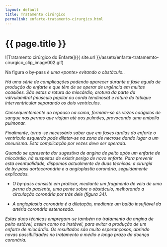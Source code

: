 ```yaml
---
layout: default
title: Tratamento cirúrgico
permalink: enfarte-tratamento-cirurgico.html
---
```


# {{ page.title }}

![Tratamento cirúrgico do Enfarte]({{ site.url }}/assets/enfarte-tratamemto-cirurgico_clip_image002.gif)

Na figura o by-pass <em>é uma «ponte» evitando o obstáculo..

Há uma série de complicações podendo aparecer durante a fase aguda de produção do enfarte e que têm de se operar de urgência em muitas ocasiões. São estas a rotura do mio­cárdio, arotura da parte da válvulamitral (mús­culo papilar ou corda tendinosa) e rotura do tabique interventricular separando os dois ven­trículos.

Consequentemente ao repouso na cama, formam-se às vezes coágulos de sangue nas pernas que viajam até aos pulmões, provo­cando uma embolia pulmonar.

Finalmente, torna-se necessário saber que em fases tardias do enfarte o ventrículo esquerdo pode dilatar-se na zona de necrose dando lugar a um aneurisma. Esta complicação por vezes deve ser operada.

Quando se apresenta dor sugestiva de angina de peito após um enfarte de miocárdio, há suspeitas de existir perigo de novo enfarte. Para prevenir esta eventualidade, dispomos actualmente de duas técnicas: a cirurgia de <em>by-pass </em>aortocoronária e a angioplastia coro­nária, seguidamente explicados.

* O <em>by-pass </em>consiste em praticar, mediante um fragmento de veia de uma perna do paciente, uma ponte sobre o obstáculo, me­lhorando a circulação coronária por trás dele (figura 34).

* A angioplastia coronária é a dilatação, mediante um balão insuflável da artéria coronária estenosada.

Estas duas técnicas empregam-se também no tratamento da angina de peito estável, assim como na instável, para evitar a produção de um enfarte de miocárdio. Os resultados são muito esperançosos, abrindo novas possibilidades no tratamento a médio e longo prazo da doença coronária.
